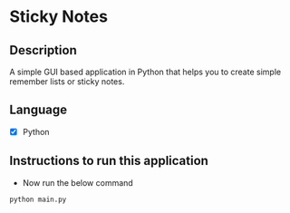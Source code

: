 # Sticky Notes

## Description

A simple GUI based application in Python that helps you to create simple remember lists or sticky notes.

## Language

- [x] Python

## Instructions to run this application

- Now run the below command

```
python main.py
```
